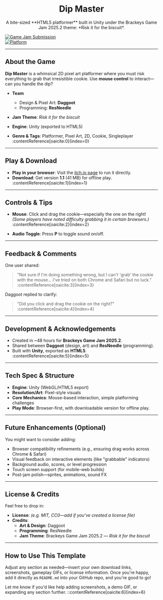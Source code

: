 <h1 align="center">Dip Master</h1>
<p align="center">
  A bite-sized **HTML5 platformer** built in Unity under the Brackeys Game Jam 2025.2 theme: *Risk it for the biscuit*.
</p>

<!-- Badges -->
[![Game Jam Submission](https://img.shields.io/badge/Brackeys%20Game%20Jam-2025.2-orange.svg)](#)  
[![Platform](https://img.shields.io/badge/Platform-HTML5-blue.svg)](#)

---

##  About the Game

**Dip Master** is a whimsical 2D pixel art platformer where you must risk everything to grab that irresistible cookie. Use **mouse control** to interact—can you handle the dip?

- **Team**  
  - Design & Pixel Art: **Daggoot**  
  - Programming: **ResNeedle**

- **Jam Theme**: *Risk it for the biscuit*  
- **Engine**: Unity (exported to HTML5)  
- **Genre & Tags**: Platformer, Pixel Art, 2D, Cookie, Singleplayer  
:contentReference[oaicite:0]{index=0}

---

##  Play & Download

- **Play in your browser**: Visit the [itch.io page](https://daggoot.itch.io/dip-master) to run it directly.
- **Download**: Get version **1.1** (41 MB) for offline play.  
:contentReference[oaicite:1]{index=1}

---

##  Controls & Tips

- **Mouse**: Click and drag the cookie—especially the one on the right!  
  *(Some players have noted difficulty grabbing it in certain browsers.)*  
:contentReference[oaicite:2]{index=2}

- **Audio Toggle**: Press **P** to toggle sound on/off.

---

##  Feedback & Comments

One user shared:

> "Not sure if I'm doing something wrong, but I can't 'grab' the cookie with the mouse... I've tried on both Chrome and Safari but no luck."  
:contentReference[oaicite:3]{index=3}

Daggoot replied to clarify:

> "Did you click and drag the cookie on the right?"  
:contentReference[oaicite:4]{index=4}

---

##  Development & Acknowledgements

- Created in ~48 hours for **Brackeys Game Jam 2025.2**.  
- Shared between **Daggoot** (design, art) and **ResNeedle** (programming).  
- Built with **Unity**, exported as **HTML5**.  
:contentReference[oaicite:5]{index=5}

---

##  Tech Spec & Structure

- **Engine**: Unity (WebGL/HTML5 export)  
- **Resolution/Art**: Pixel-style visuals  
- **Core Mechanics**: Mouse-based interaction, simple platforming challenges  
- **Play Mode**: Browser-first, with downloadable version for offline play.

---

##  Future Enhancements (Optional)

You might want to consider adding:

- Browser compatibility refinements (e.g., ensuring drag works across Chrome & Safari)
- Visual feedback on interactive elements (like "grabbable" indicators)
- Background audio, scores, or level progression
- Touch screen support (for mobile-web builds)
- Post-jam polish—sprites, animations, sound FX

---

##  License & Credits

Feel free to drop in:

- **License**: *(e.g. MIT, CC0—add if you’ve created a license file)*
- **Credits**:
  - **Art & Design**: Daggoot  
  - **Programming**: ResNeedle  
  - **Jam Theme**: Brackeys Game Jam 2025.2 — *Risk it for the biscuit*

---

##  How to Use This Template

Adjust any section as needed—insert your own download links, screenshots, gameplay GIFs, or license information. Once you're happy, add it directly as `README.md` into your GitHub repo, and you're good to go!

Let me know if you'd like help adding screenshots, a demo GIF, or expanding any section further.
::contentReference[oaicite:6]{index=6}
